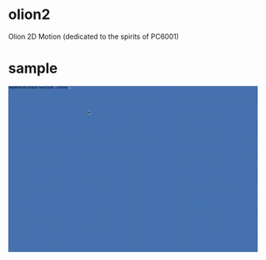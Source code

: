 # olion2
Olion 2D Motion (dedicated to the spirits of PC6001)

# sample
![olion sample](https://github.com/tesujiro/olion2/blob/master/olion2_sample.mov.gif "olion2")
